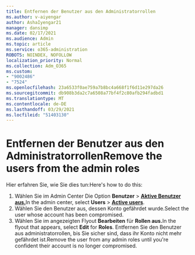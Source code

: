 ```yaml
---
title: Entfernen der Benutzer aus den Administratorrollen
ms.author: v-aiyengar
author: AshaIyengar21
manager: dansimp
ms.date: 02/17/2021
ms.audience: Admin
ms.topic: article
ms.service: o365-administration
ROBOTS: NOINDEX, NOFOLLOW
localization_priority: Normal
ms.collection: Adm_O365
ms.custom:
- "9002486"
- "7524"
ms.openlocfilehash: 23a6533f0ae759a7b8bc4a668f1f6d11e297da26
ms.sourcegitcommit: db908b3da2c7a6508a77bf4f2c80afb294fadbd1
ms.translationtype: MT
ms.contentlocale: de-DE
ms.lasthandoff: 03/29/2021
ms.locfileid: "51403130"
---
```

# <a name="remove-the-users-from-the-admin-roles"></a><span data-ttu-id="e5bcd-102">Entfernen der Benutzer aus den Administratorrollen</span><span class="sxs-lookup"><span data-stu-id="e5bcd-102">Remove the users from the admin roles</span></span>

<span data-ttu-id="e5bcd-103">Hier erfahren Sie, wie Sie dies tun:</span><span class="sxs-lookup"><span data-stu-id="e5bcd-103">Here's how to do this:</span></span>

1. <span data-ttu-id="e5bcd-104">Wählen Sie im Admin Center Die Option **Benutzer**  >  [**Aktive Benutzer aus.**](https://go.microsoft.com/fwlink/p/?linkid=834822)</span><span class="sxs-lookup"><span data-stu-id="e5bcd-104">In the admin center, select **Users** > [**Active users**](https://go.microsoft.com/fwlink/p/?linkid=834822).</span></span>
1. <span data-ttu-id="e5bcd-105">Wählen Sie den Benutzer aus, dessen Konto gefährdet wurde.</span><span class="sxs-lookup"><span data-stu-id="e5bcd-105">Select the user whose account has been compromised.</span></span>
1. <span data-ttu-id="e5bcd-106">Wählen Sie im angezeigten Flyout **Bearbeiten** für **Rollen aus.**</span><span class="sxs-lookup"><span data-stu-id="e5bcd-106">In the flyout that appears, select **Edit** for **Roles**.</span></span> <span data-ttu-id="e5bcd-107">Entfernen Sie den Benutzer aus administratorrollen, bis Sie sicher sind, dass ihr Konto nicht mehr gefährdet ist.</span><span class="sxs-lookup"><span data-stu-id="e5bcd-107">Remove the user from any admin roles until you're confident their account is no longer compromised.</span></span>

